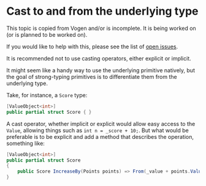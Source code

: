 # Cast to and from the underlying type

<note>
This topic is copied from Vogen and/or is incomplete. It is being worked on (or is planned
to be worked on). 

If you would like to help with this, please see the list of [open issues](https://github.com/SteveDunn/Intellenum/issues).
</note>

It is recommended not to use casting operators, either explicit or implicit.

It might seem like a handy way to use the underlying primitive natively, but the goal of strong-typing primitives is to differentiate them from the underlying type.

Take, for instance, a `Score` type:

```c#
[ValueObject<int>]
public partial struct Score { }
```

A cast operator, whether implicit or explicit would allow easy access to the `Value`, allowing things such as
`int n = _score + 10;`. But what would be preferable is to be explicit and add a method that describes the operation, 
something like:

```c#
[ValueObject<int>]
public partial struct Score 
{ 
    public Score IncreaseBy(Points points) => From(_value + points.Value);
}
```


